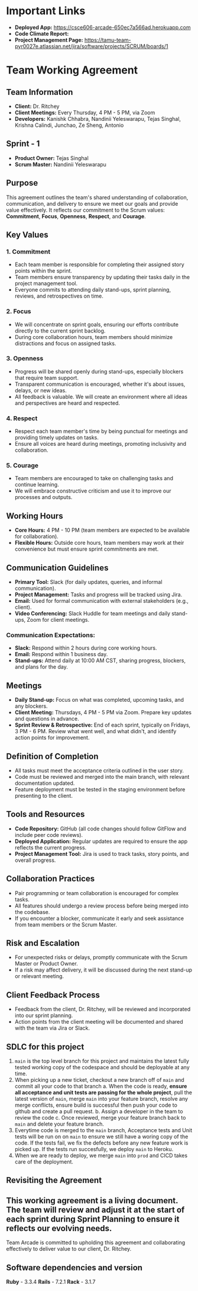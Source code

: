 # Important Links
- **Deployed App:** https://csce606-arcade-650ec7a566ad.herokuapp.com
- **Code Climate Report:** 
- **Project Management Page:** https://tamu-team-pyr0027e.atlassian.net/jira/software/projects/SCRUM/boards/1

# Team Working Agreement
## Team Information
- **Client:** Dr. Ritchey
- **Client Meetings:** Every Thursday, 4 PM - 5 PM, via Zoom
- **Developers:** Kanishk Chhabra, Nandinii Yeleswarapu, Tejas Singhal, Krishna Calindi, Junchao, Ze Sheng, Antonio
## Sprint - 1
- **Product Owner:** Tejas Singhal
- **Scrum Master:** Nandinii Yeleswarapu
## Purpose
This agreement outlines the team's shared understanding of collaboration, communication, and delivery to ensure we meet our goals and provide value effectively. It reflects our commitment to the Scrum values: **Commitment**, **Focus**, **Openness**, **Respect**, and **Courage**.
## Key Values
### 1. **Commitment**
- Each team member is responsible for completing their assigned story points within the sprint.
- Team members ensure transparency by updating their tasks daily in the project management tool.
- Everyone commits to attending daily stand-ups, sprint planning, reviews, and retrospectives on time.
### 2. **Focus**
- We will concentrate on sprint goals, ensuring our efforts contribute directly to the current sprint backlog.
- During core collaboration hours, team members should minimize distractions and focus on assigned tasks.
### 3. **Openness**
- Progress will be shared openly during stand-ups, especially blockers that require team support.
- Transparent communication is encouraged, whether it's about issues, delays, or new ideas.
- All feedback is valuable. We will create an environment where all ideas and perspectives are heard and respected.
### 4. **Respect**
- Respect each team member's time by being punctual for meetings and providing timely updates on tasks.
- Ensure all voices are heard during meetings, promoting inclusivity and collaboration.
### 5. **Courage**
- Team members are encouraged to take on challenging tasks and continue learning.
- We will embrace constructive criticism and use it to improve our processes and outputs.
## Working Hours
- **Core Hours:** 4 PM - 10 PM (team members are expected to be available for collaboration).
- **Flexible Hours:** Outside core hours, team members may work at their convenience but must ensure sprint commitments are met.
## Communication Guidelines
- **Primary Tool:** Slack (for daily updates, queries, and informal communication).
- **Project Management:** Tasks and progress will be tracked using Jira.
- **Email:** Used for formal communication with external stakeholders (e.g., client).
- **Video Conferencing:** Slack Huddle for team meetings and daily stand-ups, Zoom for client meetings.
### Communication Expectations:
- **Slack:** Respond within 2 hours during core working hours.
- **Email:** Respond within 1 business day.
- **Stand-ups:** Attend daily at 10:00 AM CST, sharing progress, blockers, and plans for the day.
## Meetings
- **Daily Stand-up:** Focus on what was completed, upcoming tasks, and any blockers.
- **Client Meeting:** Thursdays, 4 PM - 5 PM via Zoom. Prepare key updates and questions in advance.
- **Sprint Review & Retrospective:** End of each sprint, typically on Fridays, 3 PM - 6 PM. Review what went well, and what didn't, and identify action points for improvement.
## Definition of Completion
- All tasks must meet the acceptance criteria outlined in the user story.
- Code must be reviewed and merged into the main branch, with relevant documentation updated.
- Feature deployment must be tested in the staging environment before presenting to the client.
## Tools and Resources
- **Code Repository:** GitHub (all code changes should follow GitFlow and include peer code reviews).
- **Deployed Application:** Regular updates are required to ensure the app reflects the current progress.
- **Project Management Tool:** Jira is used to track tasks, story points, and overall progress.
## Collaboration Practices
- Pair programming or team collaboration is encouraged for complex tasks.
- All features should undergo a review process before being merged into the codebase.
- If you encounter a blocker, communicate it early and seek assistance from team members or the Scrum Master.
## Risk and Escalation
- For unexpected risks or delays, promptly communicate with the Scrum Master or Product Owner.
- If a risk may affect delivery, it will be discussed during the next stand-up or relevant meeting.
## Client Feedback Process
- Feedback from the client, Dr. Ritchey, will be reviewed and incorporated into our sprint planning.
- Action points from the client meeting will be documented and shared with the team via Jira or Slack.
## SDLC for this project
1. `main` is the top level branch for this project and maintains the latest fully tested working
   copy of the codespace and should be deployable at any time.
2. When picking up a new ticket, checkout a new branch off of `main` and commit all your code to that branch
    a. When the code is ready, **ensure all acceptance and unit tests are passing for the whole project**,
       pull the latest version of `main`, merge `main` into your feature branch, resolve any merge conflicts,
       ensure build is successful then push your code to github and create a pull request.
   b. Assign a developer in the team to review the code
   c. Once reviewed, merge your feature branch back to `main` and delete your feature branch.
3. Everytime code is merged to the `main` branch, Acceptance tests and Unit tests will be run on
    on `main` to ensure we still have a woring copy of the code. If the tests fail, we fix the defects
    before any new feature work is picked up. If the tests run succesfully, we deploy `main` to Heroku.
4. When we are ready to deploy, we merge `main` into `prod` and CICD takes care of the deployment.
## Revisiting the Agreement
This working agreement is a living document. The team will review and adjust it at the start of each sprint during Sprint Planning to ensure it reflects our evolving needs.
---
Team Arcade is committed to upholding this agreement and collaborating effectively to deliver value to our client, Dr. Ritchey.

## Software dependencies and version
**Ruby** - 3.3.4
**Rails** - 7.2.1
**Rack** - 3.1.7
